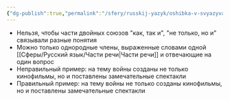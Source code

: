 ```yaml
---
{"dg-publish":true,"permalink":"/sfery/russkij-yazyk/oshibka-v-svyazyvanii-dvojnyh-soyuzov-raznyh-odnorodnyh-chlenov/","tags":["Русский"]}
---
```


- Нельзя, чтобы части двойных союзов "как, так и", "не только, но и" связывали разные понятия
- Можно только однородные члены, выраженные словами одной [[Сферы/Русский язык/Части речи\|Части речи]] и отвечающие на один вопрос
- Неправильный пример: на тему войны созданы не только кинофильмы, но и поставлены замечательные спектакли
- Правильный пример: на тему войны не только созданы кинофильмы, но и поставлены замечательные спектакли